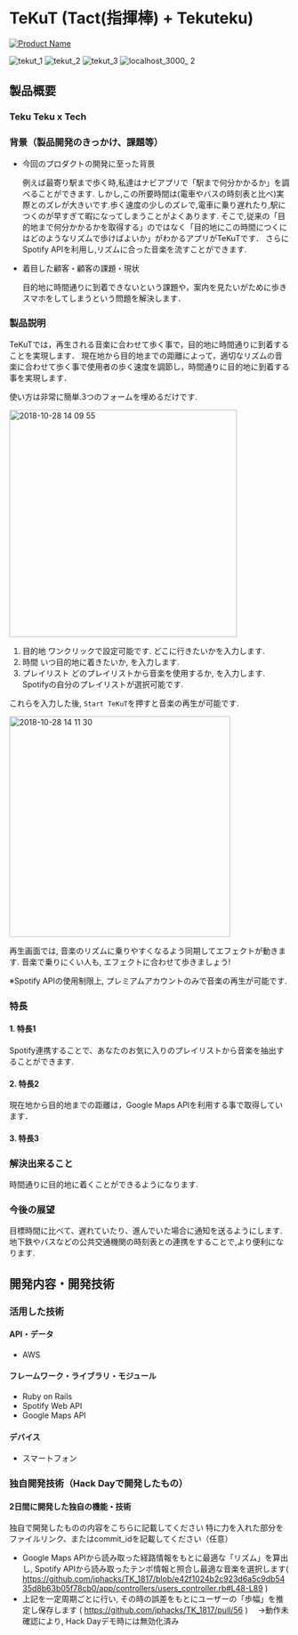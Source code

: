 # TeKuT (Tact(指揮棒) + Tekuteku)

[![Product Name](image.png)](https://youtu.be/g4kzeeoJjIE)

![tekut_1](https://user-images.githubusercontent.com/20468497/47926601-509b0500-df04-11e8-9c64-4987a1173a57.png)
![tekut_2](https://user-images.githubusercontent.com/20468497/47926599-50026e80-df04-11e8-9df6-0340bba4e836.png)
![tekut_3](https://user-images.githubusercontent.com/20468497/47926600-50026e80-df04-11e8-8d84-581f2ca139d6.png)
![localhost_3000_ 2](https://user-images.githubusercontent.com/20468497/47926598-50026e80-df04-11e8-85c5-56737efb69bc.png)

## 製品概要
###  Teku Teku x Tech

### 背景（製品開発のきっかけ、課題等）
- 今回のプロダクトの開発に至った背景
  
  例えば最寄り駅まで歩く時,私達はナビアプリで「駅まで何分かかるか」を調べることができます.
  しかし,この所要時間は(電車やバスの時刻表と比べ)実際とのズレが大きいです.歩く速度の少しのズレで,電車に乗り遅れたり,駅につくのが早すぎて暇になってしまうことがよくあります.
  そこで,従来の「目的地まで何分かかるかを取得する」のではなく「目的地にこの時間につくにはどのようなリズムで歩けばよいか」がわかるアプリがTeKuTです．
  さらにSpotify APIを利用し,リズムに合った音楽を流すことができます.

- 着目した顧客・顧客の課題・現状

  目的地に時間通りに到着できないという課題や，案内を見たいがために歩きスマホをしてしまうという問題を解決します．

### 製品説明
TeKuTでは，再生される音楽に合わせて歩く事で，目的地に時間通りに到着することを実現します．
現在地から目的地までの距離によって，適切なリズムの音楽に合わせて歩く事で使用者の歩く速度を調節し，時間通りに目的地に到着する事を実現します．

使い方は非常に簡単.3つのフォームを埋めるだけです.

<img width="409" alt="2018-10-28 14 09 55" src="https://user-images.githubusercontent.com/20468497/47612326-c7c33a00-dabb-11e8-9931-e409d347d2ef.png">

1. 目的地
ワンクリックで設定可能です. どこに行きたいかを入力します.
2. 時間
いつ目的地に着きたいか, を入力します.
3. プレイリスト
どのプレイリストから音楽を使用するか, を入力します. Spotifyの自分のプレイリストが選択可能です.

これらを入力した後, `Start TeKuT`を押すと音楽の再生が可能です.

<img width="397" alt="2018-10-28 14 11 30" src="https://user-images.githubusercontent.com/20468497/47612328-c98cfd80-dabb-11e8-9048-fd49d57faf8f.png">

再生画面では, 音楽のリズムに乗りやすくなるよう同期してエフェクトが動きます.
音楽で乗りにくい人も, エフェクトに合わせて歩きましょう!

※Spotify APIの使用制限上, プレミアムアカウントのみで音楽の再生が可能です.

### 特長

#### 1. 特長1
Spotify連携することで、あなたのお気に入りのプレイリストから音楽を抽出することができます.
#### 2. 特長2

現在地から目的地までの距離は，Google Maps APIを利用する事で取得しています．
#### 3. 特長3

### 解決出来ること
時間通りに目的地に着くことができるようになります.

### 今後の展望
目標時間に比べて、遅れていたり、進んでいた場合に通知を送るようにします.
地下鉄やバスなどの公共交通機関の時刻表との連携をすることで,より便利になります.

## 開発内容・開発技術
### 活用した技術
#### API・データ
* AWS

#### フレームワーク・ライブラリ・モジュール
* Ruby on Rails
* Spotify Web API
* Google Maps API

#### デバイス
* スマートフォン


### 独自開発技術（Hack Dayで開発したもの）
#### 2日間に開発した独自の機能・技術
独自で開発したものの内容をこちらに記載してください
特に力を入れた部分をファイルリンク、またはcommit_idを記載してください（任意）

* Google Maps APIから読み取った経路情報をもとに最適な「リズム」を算出し, Spotify APIから読み取ったテンポ情報と照合し最適な音楽を選択します( https://github.com/jphacks/TK_1817/blob/e42f1024b2c923d6a5c9db5435d8b63b05f78cb0/app/controllers/users_controller.rb#L48-L89 )
* 上記を一定周期ごとに行い, その時の誤差をもとにユーザーの「歩幅」を推定し保存します ( https://github.com/jphacks/TK_1817/pull/56 )
　→動作未確認により, Hack Dayデモ時には無効化済み
